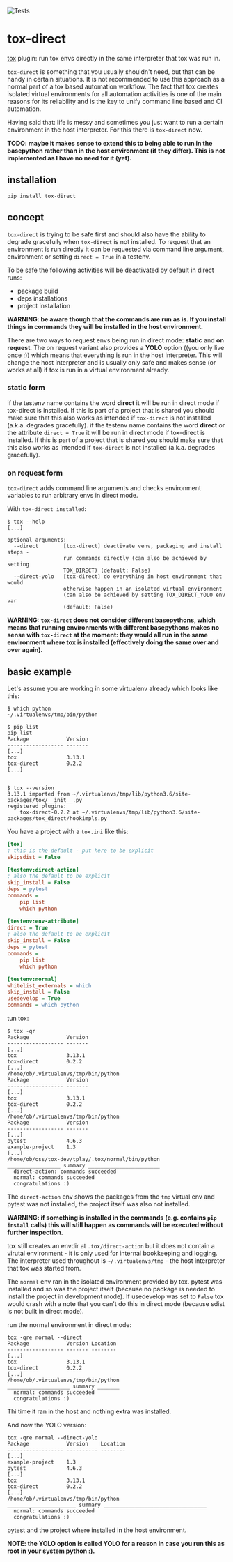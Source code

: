 ![Tests](https://github.com/obestwalter/tox-direct/workflows/Tests/badge.svg)

# tox-direct

[tox](https://tox.readthedocs.io) plugin: run tox envs directly in the same interpreter that tox was run in.

`tox-direct` is something that you usually shouldn't need, but that can be handy in certain situations. It is not recommended to use this approach as a normal part of a tox based automation workflow. The fact that tox creates isolated virtual environments for all automation activities is one of the main reasons for its reliability and is the key to unify command line based and CI automation. 

Having said that: life is messy and sometimes you just want to run a certain environment in the host interpreter. For this there is `tox-direct` now.

**TODO: maybe it makes sense to extend this to being able to run in the basepython rather than in the host environment (if they differ). This is not implemented as I have no need for it (yet).**

## installation

    pip install tox-direct

## concept

`tox-direct` is trying to be safe first and should also have the ability to degrade gracefully when `tox-direct` is not installed. To request that an environment is run directly it can be requested via command line argument, environment or setting `direct = True` in a testenv.

To be safe the following activities will be deactivated by default in direct runs:

* package build
* deps installations
* project installation

**WARNING: be aware though that the commands are run as is. If you install things in commands they will be installed in the host environment.**

There are two ways to request envs being run in direct mode: **static** and **on request**. The on request variant also provides a **YOLO** option ((you only live once ;)) which means that everything is run in the host interpreter. This will change the host interpreter and is usually only safe and makes sense (or works at all) if tox is run in a virtual environment already.

### static form 
if the testenv name contains the word **direct** it will be run in direct mode if tox-direct is installed. If this is part of a project that is shared you should make sure that this also works as intended if `tox-direct` is not installed (a.k.a. degrades gracefully).
if the testenv name contains the word **direct** or the attribute `direct = True` it will be run in direct mode if tox-direct is installed. If this is part of a project that is shared you should make sure that this also works as intended if `tox-direct` is not installed (a.k.a. degrades gracefully).

### on request form 

`tox-direct` adds command line arguments and checks environment variables to run arbitrary envs in direct mode.

With `tox-direct installed`:

```text
$ tox --help
[...]

optional arguments:
  --direct        [tox-direct] deactivate venv, packaging and install steps - 
                  run commands directly (can also be achieved by setting
                  TOX_DIRECT) (default: False)
  --direct-yolo   [tox-direct] do everything in host environment that would
                  otherwise happen in an isolated virtual environment 
                  (can also be achieved by setting TOX_DIRECT_YOLO env var
                  (default: False)
```

**WARNING: `tox-direct` does not consider different basepythons, which means that running environments with different basepythons makes no sense with `tox-direct` at the moment: they would all run in the same environment where tox is installed (effectively doing the same over and over again).**

## basic example

Let's assume you are working in some virtualenv already which looks like this:

```text
$ which python
~/.virtualenvs/tmp/bin/python

$ pip list
pip list
Package            Version
------------------ -------
[...] 
tox                3.13.1 
tox-direct         0.2.2  
[...]  


$ tox --version
3.13.1 imported from ~/.virtualenvs/tmp/lib/python3.6/site-packages/tox/__init__.py
registered plugins:
    tox-direct-0.2.2 at ~/.virtualenvs/tmp/lib/python3.6/site-packages/tox_direct/hookimpls.py
```

You have a project with a `tox.ini` like this:

```ini
[tox]
; this is the default - put here to be explicit
skipsdist = False

[testenv:direct-action]
; also the default to be explicit
skip_install = False
deps = pytest
commands =
    pip list
    which python

[testenv:env-attribute]
direct = True
; also the default to be explicit
skip_install = False
deps = pytest
commands =
    pip list
    which python

[testenv:normal]
whitelist_externals = which
skip_install = False
usedevelop = True
commands = which python
```

tun tox:

```text
$ tox -qr
Package            Version
------------------ -------
[...] 
tox                3.13.1 
tox-direct         0.2.2  
[...]  
/home/ob/.virtualenvs/tmp/bin/python
Package            Version
------------------ -------
[...]
tox                3.13.1
tox-direct         0.2.2
[...]
/home/ob/.virtualenvs/tmp/bin/python
Package            Version
------------------ -------
[...]
pytest             4.6.3
example-project    1.3
[...]
/home/ob/oss/tox-dev/tplay/.tox/normal/bin/python
_________________ summary _______________________
  direct-action: commands succeeded
  normal: commands succeeded
  congratulations :)
```

The `direct-action` env shows the packages from the `tmp` virtual env and pytest was not installed, the project itself was also not installed.

**WARNING: if something is installed in the commands (e.g. contains `pip install` calls) this will still happen as commands will be executed without further inspection.**
 
tox still creates an envdir at `.tox/direct-action` but it does not contain a virutal environment - it is only used for internal bookkeeping and logging. The interpreter used throughout is `~/.virtualenvs/tmp` - the host interpreter that tox was started from.

The `normal` env ran in the isolated environment provided by tox. pytest was installed and so was the project itself (because no package is needed to install the project in development mode). If usedevelop was set to `False` tox would crash with a note that you can't do this in direct mode (because sdist is not built in direct mode). 

run the normal environment in direct mode:

```text
tox -qre normal --direct
Package            Version Location                           
------------------ ------- --------
[...]  
tox                3.13.1  
tox-direct         0.2.2 
[...]   
/home/ob/.virtualenvs/tmp/bin/python
____________________ summary _______
  normal: commands succeeded
  congratulations :)
```

Thi time it ran in the host and nothing extra was installed.

And now the YOLO version:

```text
tox -qre normal --direct-yolo
Package            Version    Location                           
------------------ ---------- --------
[...]   
example-project    1.3   
pytest             4.6.3      
[...]     
tox                3.13.1     
tox-direct         0.2.2
[...]      
/home/ob/.virtualenvs/tmp/bin/python
______________________ summary _________________________________
  normal: commands succeeded
  congratulations :)
```

pytest and the project where installed in the host environment.

**NOTE: the YOLO option is called YOLO for a reason in case you run this as root in your system python :).**
